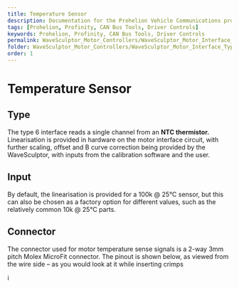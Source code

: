 ```yaml
---
title: Temperature Sensor
description: Documentation for the Prohelion Vehicle Communications protocol
tags: [Prohelion, Profinity, CAN Bus Tools, Driver Controls]
keywords: Prohelion, Profinity, CAN Bus Tools, Driver Controls
permalink: WaveSculptor_Motor_Controllers/WaveSculptor_Motor_Interface_Type_2/Temperature_sensor.html
folder: WaveSculptor_Motor_Controllers/WaveSculptor_Motor_Interface_Type_2
order: 1
---
```


# Temperature Sensor

## Type

The type 6 interface reads a single channel from an <strong>NTC thermistor.</strong>  Linearisation is provided in hardware on the motor interface circuit, with further scaling, offset and B curve correction being provided by the WaveSculptor, with inputs from the calibration software and the user.

## Input

By default, the linearisation is provided for a 100k @ 25°C sensor, but this can also be chosen as a factory option for different values, such as the relatively common 10k @ 25°C parts.

## Connector

The connector used for motor temperature sense signals is a 2-way 3mm pitch Molex MicroFit connector.  The pinout is shown below, as viewed from the wire side – as you would look at it while inserting crimps

i

